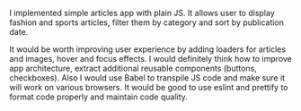 I implemented simple articles app with plain JS.
It allows user to display fashion and sports articles, filter them by category and sort by publication date.

It would be worth improving user experience by adding loaders for articles and images, hover and focus effects.
I would definitely think how to improve app architecture, extract additional reusable components (buttons, checkboxes).
Also I would use Babel to transpile JS code and make sure it will work on various browsers.
It would be good to use eslint and prettify to format code properly and maintain code quality.
